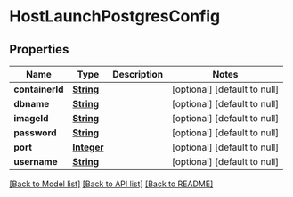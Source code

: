 # HostLaunchPostgresConfig
## Properties

Name | Type | Description | Notes
------------ | ------------- | ------------- | -------------
**containerId** | [**String**](string.md) |  | [optional] [default to null]
**dbname** | [**String**](string.md) |  | [optional] [default to null]
**imageId** | [**String**](string.md) |  | [optional] [default to null]
**password** | [**String**](string.md) |  | [optional] [default to null]
**port** | [**Integer**](integer.md) |  | [optional] [default to null]
**username** | [**String**](string.md) |  | [optional] [default to null]

[[Back to Model list]](../README.md#documentation-for-models) [[Back to API list]](../README.md#documentation-for-api-endpoints) [[Back to README]](../README.md)


